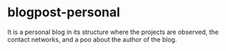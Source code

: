 # blogpost-personal
It is a personal blog in its structure where the projects are observed, the contact networks, and a poo about the author of the blog.
